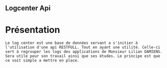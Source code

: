 ## Logcenter Api

# Présentation
    Le log center est une base de données servant a s'initier à l'utilisation d'une api RESTFULL. Tout en ayant une utilité. Celle-ci sert à regrouper les logs des applications de Monsieur Lilian DAMIENS. Sera utile pour son travail ainsi que ses études. Le principe est que ce soit simple a mettre en place.